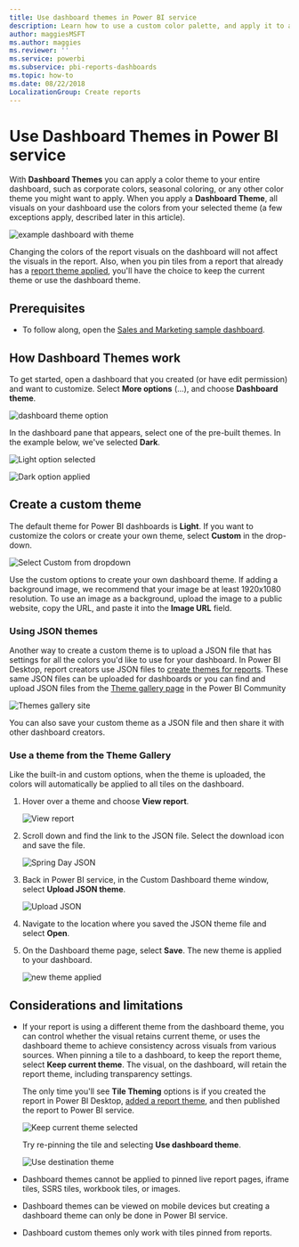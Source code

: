 ```yaml
---
title: Use dashboard themes in Power BI service
description: Learn how to use a custom color palette, and apply it to an entire dashboard in Power BI service
author: maggiesMSFT
ms.author: maggies
ms.reviewer: ''
ms.service: powerbi
ms.subservice: pbi-reports-dashboards
ms.topic: how-to
ms.date: 08/22/2018
LocalizationGroup: Create reports
---
```

# Use Dashboard Themes in Power BI service
With **Dashboard Themes** you can apply a color theme to your entire dashboard, such as corporate colors, seasonal coloring, or any other color theme you might want to apply. When you apply a **Dashboard Theme**, all visuals on your dashboard use the colors from your selected theme (a few exceptions apply, described later in this article).

![example dashboard with theme](media/service-dashboard-themes/power-bi-full-dashboard-theme.png)

Changing the colors of the report visuals on the dashboard will not affect the visuals in the report. Also, when you pin tiles from a report that already has a [report theme applied](desktop-report-themes.md), you'll have the choice to keep the current theme or use the dashboard theme.


## Prerequisites
* To follow along, open the [Sales and Marketing sample dashboard](sample-datasets.md).


## How Dashboard Themes work
To get started, open a dashboard that you created (or have edit permission) and want to customize. Select **More options** (...), and choose **Dashboard theme**. 

![dashboard theme option](media/service-dashboard-themes/power-bi-dashboard-theme.png)

In the dashboard pane that appears, select one of the pre-built themes.  In the example below, we've selected **Dark**.

![Light option selected](media/service-dashboard-themes/power-bi-theme-menu.png)

![Dark option applied](media/service-dashboard-themes/power-bi-theme-dark.png)

## Create a custom theme

The default theme for Power BI dashboards is **Light**. If you want to customize the colors or create your own theme, select **Custom** in the drop-down. 

![Select Custom from dropdown](media/service-dashboard-themes/power-bi-theme-custom.png)

Use the custom options to create your own dashboard theme. If adding a background image, we recommend that your image be at least 1920x1080 resolution. To use an image as a background, upload the image to a public website, copy the URL, and paste it into the **Image URL** field. 

### Using JSON themes
Another way to create a custom theme is to upload a JSON file that has settings for all the colors you'd like to use for your dashboard. In Power BI Desktop, report creators use JSON files to [create themes for reports](desktop-report-themes.md). These same JSON files can be uploaded for dashboards or you can find and upload JSON files from the [Theme gallery page](https://community.powerbi.com/t5/Themes-Gallery/bd-p/ThemesGallery) in the Power BI Community 

![Themes gallery site](media/service-dashboard-themes/power-bi-theme-gallery.png)

You can also save your custom theme as a JSON file and then share it with other dashboard creators. 

### Use a theme from the Theme Gallery

Like the built-in and custom options, when the theme is uploaded, the colors will automatically be applied to all tiles on the dashboard. 

1. Hover over a theme and choose **View report**.

    ![View report](media/service-dashboard-themes/power-bi-choose-theme.png)

2. Scroll down and find the link to the JSON file.  Select the download icon and save the file.

    ![Spring Day JSON](media/service-dashboard-themes/power-bi-theme-json.png)

3. Back in Power BI service, in the Custom Dashboard theme window, select **Upload JSON theme**.

    ![Upload JSON](media/service-dashboard-themes/power-bi-upload-theme.png)

4. Navigate to the location where you saved the JSON theme file and select **Open**.

5. On the Dashboard theme page, select **Save**. The new theme is applied to your dashboard.

    ![new theme applied](media/service-dashboard-themes/power-bi-json.png)

## Considerations and limitations

* If your report is using a different theme from the dashboard theme, you can control whether the visual retains current theme, or uses the dashboard theme to achieve consistency across visuals from various sources. When pinning a tile to a dashboard, to keep the report theme, select **Keep current theme**. The visual, on the dashboard, will retain the report theme, including transparency settings. 

    The only time you'll see **Tile Theming** options is if you created the report in Power BI Desktop, [added a report theme](desktop-report-themes.md), and then published the report to Power BI service. 

    ![Keep current theme selected](media/service-dashboard-themes/power-bi-keep-current.png)

    Try re-pinning the tile and selecting **Use dashboard theme**.

    ![Use destination theme](media/service-dashboard-themes/power-bi-use-destination.png)

* Dashboard themes cannot be applied to pinned live report pages, iframe tiles, SSRS tiles, workbook tiles, or images.
* Dashboard themes can be viewed on mobile devices but creating a dashboard theme can only be done in Power BI service. 
* Dashboard custom themes only work with tiles pinned from reports. 

